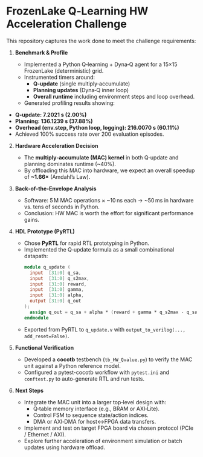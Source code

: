 # FrozenLake Q‑Learning HW Acceleration Challenge

This repository captures the work done to meet the challenge requirements:

1. **Benchmark & Profile**

   - Implemented a Python Q‑learning + Dyna‑Q agent for a 15×15 FrozenLake (deterministic) grid.
   - Instrumented timers around:
     - **Q-update** (single multiply‑accumulate)
     - **Planning updates** (Dyna‑Q inner loop)
     - **Overall runtime** including environment steps and loop overhead.
   - Generated profiling results showing:
  - **Q-update: 7.2021 s (2.00%)**
  - **Planning: 136.1239 s (37.88%)**
  - **Overhead (env.step, Python loop, logging): 216.0070 s (60.11%)**
- Achieved 100% success rate over 200 evaluation episodes.

2. **Hardware Acceleration Decision**

   - The **multiply‑accumulate (MAC) kernel** in both Q‑update and planning dominates runtime (\~40%).
   - By offloading this MAC into hardware, we expect an overall speedup of **\~1.66×** (Amdahl’s Law).

3. **Back‑of‑the‑Envelope Analysis**

   - Software: 5 M MAC operations × \~10 ns each → \~50 ms in hardware vs. tens of seconds in Python.
   - Conclusion: HW MAC is worth the effort for significant performance gains.

4. **HDL Prototype (PyRTL)**

   - Chose **PyRTL** for rapid RTL prototyping in Python.
   - Implemented the Q‑update formula as a small combinational datapath:
     ```verilog
     module q_update (
       input  [31:0] q_sa,
       input  [31:0] q_s2max,
       input  [31:0] reward,
       input  [31:0] gamma,
       input  [31:0] alpha,
       output [31:0] q_out
     );
       assign q_out = q_sa + alpha * (reward + gamma * q_s2max - q_sa);
     endmodule
     ```
   - Exported from PyRTL to `q_update.v` with `output_to_verilog(..., add_reset=False)`.

5. **Functional Verification**

   - Developed a **cocotb** testbench (`tb_HW_Qvalue.py`) to verify the MAC unit against a Python reference model.
   - Configured a pytest-cocotb workflow with `pytest.ini` and `conftest.py` to auto-generate RTL and run tests.

6. **Next Steps**

   - Integrate the MAC unit into a larger top‑level design with:
     - Q‑table memory interface (e.g., BRAM or AXI‐Lite).
     - Control FSM to sequence state/action indices.
     - DMA or AXI‐DMA for host↔FPGA data transfers.
   - Implement and test on target FPGA board via chosen protocol (PCIe / Ethernet / AXI).
   - Explore further acceleration of environment simulation or batch updates using hardware offload.




